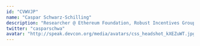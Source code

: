 ```yaml
---
id: "CVWVJP"
name: "Caspar Schwarz-Schilling"
description: "Researcher @ Ethereum Foundation, Robust Incentives Group"
twitter: "casparschwa"
avatar: "http://speak.devcon.org/media/avatars/css_headshot_kXEZuWT.jpg"
---
```

